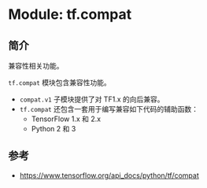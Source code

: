 # Module: tf.compat

## 简介

兼容性相关功能。

`tf.compat` 模块包含兼容性功能。

- `compat.v1` 子模块提供了对 TF1.x 的向后兼容。
- `tf.compat` 还包含一套用于编写兼容如下代码的辅助函数：
  - TensorFlow 1.x 和 2.x
  - Python 2 和 3

## 参考

- https://www.tensorflow.org/api_docs/python/tf/compat
